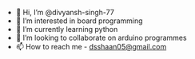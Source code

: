 - 👋 Hi, I’m @divyansh-singh-77
- 👀 I’m interested in board programming
- 🌱 I’m currently learning python
- 💞️ I’m looking to collaborate on arduino programmes
- 📫 How to reach me - dsshaan05@gmail.com

<!---
divyansh-singh-77/divyansh-singh-77 is a ✨ special ✨ repository because its `README.md` (this file) appears on your GitHub profile.
You can click the Preview link to take a look at your changes.
--->
